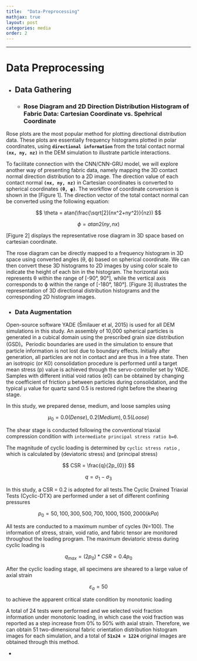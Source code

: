 ```yaml
---
title:  "Data-Preprocessing"
mathjax: true
layout: post
categories: media
order: 2
---
```


---

# Data Preprocessing

* ## **Data Gathering**

  * ### **Rose Diagram and 2D Direction Distribution Histogram of Fabric Data: Cartesian Coordinate vs. Spehrical Coordinate**
 
Rose plots are the most popular method for plotting directional distribution data. These plots are essentially frequency histograms plotted in polar coordinates, using **`directional information`** from the total contact normal **`(nx, ny, nz)`** in the DEM simulation to illustrate particle interactions.

To facilitate connection with the CNN/CNN-GRU model, we will explore another way of presenting fabric data, namely mapping the 3D contact normal direction distribution to a 2D image. The direction value of each contact normal **`(nx, ny, nz)`** in Cartesian coordinates is converted to spherical coordinates **`(θ, φ)`**. The workflow of coordinate conversion is shown in the [Figure 1]. The direction vector of the total contact normal can be converted using the following equation:

$$ \theta = atan(\frac{\sqrt[2]{nx^2+ny^2}}{nz}) $$

$$ \phi = atan2(ny,nx) $$

[Figure 2] displays the representative rose diagram in 3D space based on cartesian coordinate. 

The rose diagram can be directly mapped to a frequency histogram in 3D space using converted angles (θ, ϕ) based on spherical coordinate. We can then convert these 3D histograms to 2D images by using color scale to indicate the height of each bin in the histogram. The horizontal axis represents θ within the range of [-90°, 90°], while the vertical axis corresponds to ϕ within the range of [-180°, 180°]. [Figure 3] illustrates the representation of 3D directional distribution histograms and the corresponding 2D histogram images.


  * ### **Data Augmentation**
    
Open-source software YADE (Šmilauer et al, 2015) is used for all DEM simulations in this study. An assembly of 10,000 spherical particles is generated in a cubical domain using the prescribed grain size distribution (GSD)。Periodic boundaries are used in the simulation to ensure that particle information is not lost due to boundary effects. Initially after generation, all particles are not in contact and are thus in a free state. Then an isotropic (or K0) consolidation procedure is performed until a target mean stress (p) value is achieved through the servo-controller set by YADE. Samples with different initial void ratios (e0) can be obtained by changing the coefficient of friction μ between particles during consolidation, and the typical μ value for quartz sand 0.5 is restored right before the shearing stage.

In this study, we prepared dense, medium, and loose samples using 

$$ μ_{0} = 0.0 (Dense), 0.2(Medium), 0.5(Loose) $$ 

The shear stage is conducted following the conventional triaxial compression condition with `intermediate principal stress ratio b=0`. 

The magnitude of cyclic loading is determined by `cyclic stress ratio` , which is calculated by (deviatoric stress) and (principal stress)

$$ CSR = \frac{q}{2p_{0}} $$ 

$$ q = σ_{1}-σ_{3} $$ 

In this study, a CSR = 0.2 is adopted for all tests.The Cyclic Drained Triaxial Tests (Cyclic-DTX) are performed under a set of different confining pressures 

$$ p_{0} = 50, 100, 300, 500, 700, 1000, 1500, 2000 (kPa) $$

All tests are conducted to a maximum number of cycles (N=100). The information of stress, strain, void ratio, and fabric tensor are monitored throughout the loading program. The maximum deviatoric stress during cyclic loading is 

$$ q_{max}=(2p_{0})*CSR = 0.4p_{0} $$

After the cyclic loading stage, all specimens are sheared to a large value of axial strain 

$$ ε_{a} = 50% $$ 

to achieve the apparent critical state condition by monotonic loading

A total of 24 tests were performed and we selected void fraction information under monotonic loading, in which case the void fraction was reported as a step increase from 0% to 50% with axial strain. Therefore, we can obtain 51 two-dimensional fabric orientation distribution histogram images for each simulation, and a total of **`51x24 = 1224`** original images are obtained through this method. 

* 

